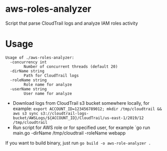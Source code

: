 # aws-roles-analyzer
Script that parse CloudTrail logs and analyze IAM roles activity

# Usage
```
Usage of ./aws-roles-analyzer:
  -concurrency int
        Number of concurrent threads (default 20)
  -dirName string
        Path for CloudTrail logs
  -roleName string
        Role name for analyze
  -userName string
        User name for analyze
```

- Download logs from CloudTrail s3 bucket somewhere locally, for example: `export ACCOUNT_ID=123456789012; mkdir /tmp/cloudtrail && aws s3 sync s3://cloudtrail-logs-bucket/AWSLogs/${ACCOUNT_ID}/CloudTrail/us-east-1/2019/12 /tmp/cloudtrail`
- Run script for AWS role or for specified user, for example `go run main.go -dirName /tmp/cloudtrail -roleName webapp

If you want to build binary, just run `go build -o aws-role-analyzer .`
